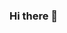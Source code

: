 ### Hi there 👋

<!--
**pramod0310/pramod0310** is a ✨ _special_ ✨ repository because its `README.md` (this file) appears on your GitHub profile.

Here are some ideas to get you started:

- 🔭 I’m currently working on Cloud Infrastructure Which includes Kubernetes, AWS, Azure, Argocd, CICD and other opensource tools.
- 🌱 I’m currently learning tekton, Vault, Kyverno..
- 📫 How to reach me: 
- 😄 Pronouns: ...
- ⚡ Fun fact: ...
-->
